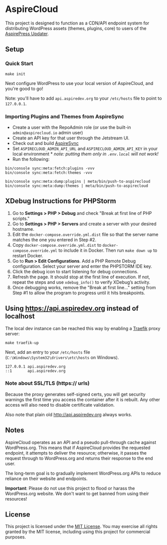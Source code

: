 # AspireCloud

This project is designed to function as a CDN/API endpoint system for distributing WordPress assets (themes, plugins, core) to users of the [AspirePress Updater](https://github.com/aspirepress/updater-plugin).

## Setup

### Quick Start

```
make init
```

Next configure WordPress to use your local version of AspireCloud, and you're good to go! 

Note: you'll have to add `api.aspiredev.org` to your `/etc/hosts` file to point to `127.0.0.1`.

### Importing Plugins and Themes from AspireSync

* Create a user with the RepoAdmin role (or use the built-in
  `admin@aspirecloud.io` admin user)
* Create an API key for that user through the Jetstream UI.
* Check out and build [AspireSync](https://github.com/aspirepress/AspireSync)
* Set
  `ASPIRECLOUD_ADMIN_API_URL` and
  `ASPIRECLOUD_ADMIN_API_KEY` in your local environment
    *
    _note:
    putting
    them
    only
    in
    `.env.local`
    will
    not
    work!_
* Run the following:

```
bin/console sync:meta:fetch:plugins -vvv
bin/console sync:meta:fetch:themes -vvv

bin/console sync:meta:dump:plugins | meta/bin/push-to-aspirecloud  
bin/console sync:meta:dump:themes | meta/bin/push-to-aspirecloud  
```

## XDebug Instructions for PHPStorm

1. Go to **Settings > PHP > Debug** and check "Break at first line of PHP scripts."
2. Go to **Settings > PHP > Servers** and create a server with your desired hostname.
3. Edit the `docker-compose.override.yml.dist` file so that the server name matches the one you entered in Step #2.
4. Copy `docker-compose.override.yml.dist` to `docker-compose.override.yml` to include it in Docker. Then run `make down up` to restart Docker.
5. Go to **Run > Edit Configurations**. Add a PHP Remote Debug configuration. Select your server and enter the PHPSTORM IDE key.
6. Click the debug icon to start listening for debug connections.
7. Refresh the page. It should stop at the first line of execution. If not, repeat the steps and use `xdebug_info()` to verify XDebug’s activity.
8. Once debugging works, remove the "Break at first line..." setting from Step #1 to allow the program to progress until it hits breakpoints.

## Using https://api.aspiredev.org instead of localhost

The local dev instance can be reached this way by enabling a [Traefik](https://hub.docker.com/_/traefik) proxy server:

    make traefik-up

Next, add an entry to your `/etc/hosts` file (`C:\Windows\System32\drivers\etc\hosts` on Windows).  

    127.0.0.1 api.aspiredev.org
    ::1       api.aspiredev.org

### Note about SSL/TLS (https:// urls)

Because the proxy generates self-signed certs, you will get security warnings the first time you access the container after it is rebuilt.
Any other access will also need to disable certificate validation.   

Also note that plain old http://api.aspiredev.org always works. 

## Notes

AspireCloud operates as an API and a pseudo pull-through cache against WordPress.org. This means that if AspireCloud provides the requested endpoint, it attempts to deliver the resource; otherwise, it passes the request through to WordPress.org and returns their response to the end user.

The long-term goal is to gradually implement WordPress.org APIs to reduce reliance on their website and endpoints.

**Important**: Please do not use this project to flood or harass the WordPress.org website. We don't want to get banned from using their resources!

## License

This project is licensed under the [MIT License](https://opensource.org/license/mit). You may exercise all rights granted by the MIT license, including using this project for commercial purposes.
